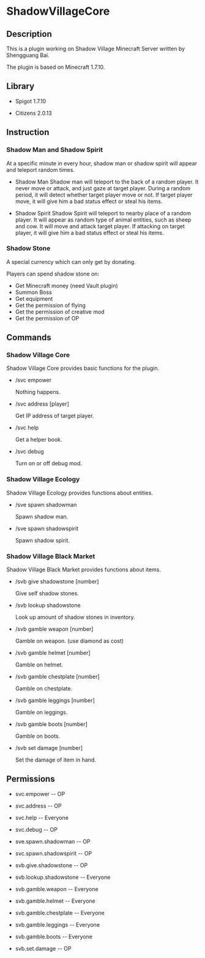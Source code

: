 # ShadowVillageCore

## Description

This is a plugin working on Shadow Village Minecraft Server written by Shengguang Bai.

The plugin is based on Minecraft 1.7.10.

## Library

* Spigot 1.7.10

* Citizens 2.0.13

## Instruction

### Shadow Man and Shadow Spirit

At a specific minute in every hour, shadow man or shadow spirit will appear and teleport random times. 

* Shadow Man
Shadow man will teleport to the back of a random player. It never move or attack, and just gaze at target player.
During a random period, it will detect whether target player move or not. If target player move, it will give him a bad status effect or steal his items.

* Shadow Spirit
Shadow Spirit will teleport to nearby place of a random player. It will appear as random type of animal entities, such as sheep and cow. It will move and attack target player. If attacking on target player, it will give him a bad status effect or steal his items.

### Shadow Stone

A special currency which can only get by donating.

Players can spend shadow stone on:

* Get Minecraft money (need Vault plugin)
* Summon Boss
* Get equipment
* Get the permission of flying
* Get the permission of creative mod
* Get the permission of OP

## Commands

### Shadow Village Core

Shadow Village Core provides basic functions for the plugin. 

* /svc empower

  Nothing happens.

* /svc address [player]

  Get IP address of target player.
  
* /svc help

  Get a helper book.
  
* /svc debug

  Turn on or off debug mod.

### Shadow Village Ecology
Shadow Village Ecology provides functions about entities.

* /sve spawn shadowman

  Spawn shadow man.

* /sve spawn shadowspirit

  Spawn shadow spirit.

### Shadow Village Black Market
Shadow Village Black Market provides functions about items.

* /svb give shadowstone [number]

  Give self shadow stones.

* /svb lookup shadowstone

  Look up amount of shadow stones in inventory.

* /svb gamble weapon [number]

  Gamble on weapon. (use diamond as cost)

* /svb gamble helmet [number]

  Gamble on helmet.

* /svb gamble chestplate [number]

  Gamble on chestplate.

* /svb gamble leggings [number]

  Gamble on leggings.

* /svb gamble boots [number]

  Gamble on boots.

* /svb set damage [number]

  Set the damage of item in hand.

## Permissions

* svc.empower -- OP

* svc.address -- OP

* svc.help -- Everyone

* svc.debug -- OP

* sve.spawn.shadowman -- OP

* svc.spawn.shadowspirit -- OP

* svb.give.shadowstone -- OP

* svb.lookup.shadowstone -- Everyone

* svb.gamble.weapon -- Everyone

* svb.gamble.helmet -- Everyone

* svb.gamble.chestplate -- Everyone

* svb.gamble.leggings -- Everyone

* svb.gamble.boots -- Everyone

* svb.set.damage -- OP
